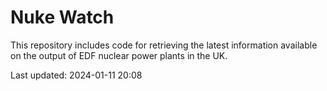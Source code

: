 # Nuke Watch

This repository includes code for retrieving the latest information available on the output of EDF nuclear power plants in the UK.

Last updated: 2024-01-11 20:08